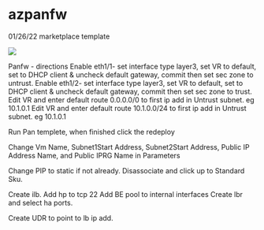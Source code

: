 # azpanfw
01/26/22 marketplace template



[<img src="http://azuredeploy.net/deploybutton.png"/>](https://portal.azure.com/#create/Microsoft.Template/uri/https%3A%2F%2Fraw.githubusercontent.com%2Fwillih%2Fazpanfw%2Fmaster%2Ftemplate.json)


Panfw - directions
Enable eth1/1- set interface type layer3, set VR to default, set to DHCP client & uncheck default gateway, commit then set sec zone to untrust.
Enable eth1/2- set interface type layer3, set VR to default, set to DHCP client & uncheck default gateway, commit then set sec zone to trust.
Edit VR and enter default route 0.0.0.0/0 to first ip add in Untrust subnet.  eg 10.1.0.1
Edit VR and enter default route 10.1.0.0/24 to first ip add in Untrust subnet.  eg 10.1.0.1




Run Pan templete, when finished click the redeploy

Change Vm Name, Subnet1Start Address, Subnet2Start Address, Public IP Address Name, and Public IPRG Name in Parameters

Change PIP to static if not already.  Disassociate and click up to Standard Sku.

Create ilb.
Add hp to tcp 22
Add BE pool to internal interfaces
Create lbr and select ha ports.

Create UDR to point to lb ip add.
